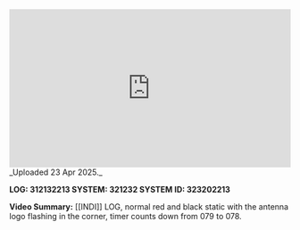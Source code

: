 
<iframe 
  src="https://drive.google.com/file/d/1lLu9xfLQdQChXi8JqcGYQL4JwUnEqWiU/preview"  
  style="width:100%; aspect-ratio:16/9; border:0;"
  allowfullscreen>
</iframe>
_Uploaded 23 Apr 2025._

**LOG: 312132213
SYSTEM: 321232
SYSTEM ID: 323202213**

**Video Summary:** [[INDI]] LOG, normal red and black static with the antenna logo flashing in the corner, timer counts down from 079 to 078.